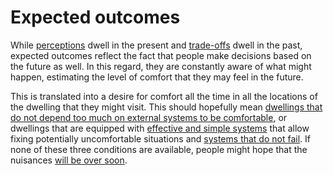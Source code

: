 
# Expected outcomes

While [perceptions](layer=perceptions) dwell in the present and
[trade-offs](layer=trade-offs) dwell in the past,
expected outcomes reflect the fact that people make decisions based on 
the future as well. In this regard, they are constantly aware of 
what might happen, estimating the level of comfort that they may feel
in the future.

This is translated into a desire for comfort 
all the time in all the locations of the dwelling that they might visit. This should hopefully mean
[dwellings that do not depend too much on external systems to be comfortable](code=passive_design), 
or dwellings that are equipped with [effective and simple systems](code=effective_and_simple_systems) that allow fixing potentially uncomfortable situations and 
[systems that do not fail](code=systems_that_do_not_fail). If none of these 
three conditions are available, people might hope
that the nuisances [will be over soon](code=will_be_over_soon).